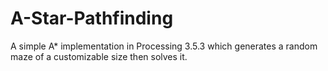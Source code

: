 # A-Star-Pathfinding
A simple A* implementation in Processing 3.5.3 which generates a random maze of a customizable size then solves it. 
